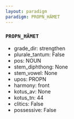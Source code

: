 ```yaml
---
layout: paradigm
paradigm: PROPN_HÄMET
---
```

### ` PROPN_HÄMET `


* grade_dir: strengthen
* plurale_tantum: False
* pos: NOUN
* stem_diphthong: None
* stem_vowel: None
* upos: PROPN
* harmony: front
* kotus_av: None
* kotus_tn: 44
* clitics: False
* possessive: False
